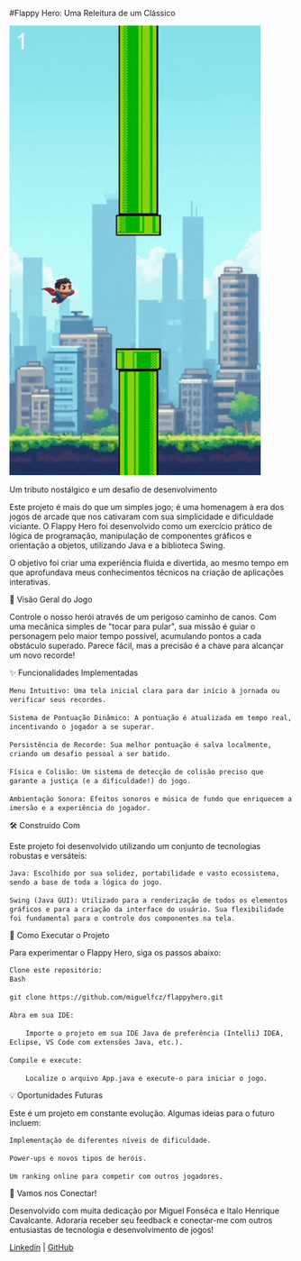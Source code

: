 #Flappy Hero: Uma Releitura de um Clássico

![Gif Flappy Hero](https://github.com/miguelfcz/FlappyHero/blob/main/FlappyHero/midia/FlappyHeroGIF.gif?raw=true)

Um tributo nostálgico e um desafio de desenvolvimento

Este projeto é mais do que um simples jogo; é uma homenagem à era dos jogos de arcade que nos cativaram com sua simplicidade e dificuldade viciante. O Flappy Hero foi desenvolvido como um exercício prático de lógica de programação, manipulação de componentes gráficos e orientação a objetos, utilizando Java e a biblioteca Swing.

O objetivo foi criar uma experiência fluida e divertida, ao mesmo tempo em que aprofundava meus conhecimentos técnicos na criação de aplicações interativas.

🌟 Visão Geral do Jogo

Controle o nosso herói através de um perigoso caminho de canos. Com uma mecânica simples de "tocar para pular", sua missão é guiar o personagem pelo maior tempo possível, acumulando pontos a cada obstáculo superado. Parece fácil, mas a precisão é a chave para alcançar um novo recorde!

✨ Funcionalidades Implementadas

    Menu Intuitivo: Uma tela inicial clara para dar início à jornada ou verificar seus recordes.

    Sistema de Pontuação Dinâmico: A pontuação é atualizada em tempo real, incentivando o jogador a se superar.

    Persistência de Recorde: Sua melhor pontuação é salva localmente, criando um desafio pessoal a ser batido.

    Física e Colisão: Um sistema de detecção de colisão preciso que garante a justiça (e a dificuldade!) do jogo.

    Ambientação Sonora: Efeitos sonoros e música de fundo que enriquecem a imersão e a experiência do jogador.

🛠️ Construído Com

Este projeto foi desenvolvido utilizando um conjunto de tecnologias robustas e versáteis:

    Java: Escolhido por sua solidez, portabilidade e vasto ecossistema, sendo a base de toda a lógica do jogo.

    Swing (Java GUI): Utilizado para a renderização de todos os elementos gráficos e para a criação da interface do usuário. Sua flexibilidade foi fundamental para o controle dos componentes na tela.

🚀 Como Executar o Projeto

Para experimentar o Flappy Hero, siga os passos abaixo:

    Clone este repositório:
    Bash

    git clone https://github.com/miguelfcz/flappyhero.git

    Abra em sua IDE:

        Importe o projeto em sua IDE Java de preferência (IntelliJ IDEA, Eclipse, VS Code com extensões Java, etc.).

    Compile e execute:

        Localize o arquivo App.java e execute-o para iniciar o jogo.

💡 Oportunidades Futuras

Este é um projeto em constante evolução. Algumas ideias para o futuro incluem:

    Implementação de diferentes níveis de dificuldade.

    Power-ups e novos tipos de heróis.

    Um ranking online para competir com outros jogadores.

💬 Vamos nos Conectar!

Desenvolvido com muita dedicação por Miguel Fonsêca e Italo Henrique Cavalcante. Adoraria receber seu feedback e conectar-me com outros entusiastas de tecnologia e desenvolvimento de jogos!

[Linkedin](https://www.linkedin.com/in/miguel-fonseca-dev/) | [GitHub](https://github.com/miguelfcz)

